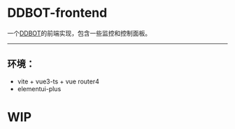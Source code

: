 # DDBOT-frontend

一个[DDBOT](https://github.com/Sora233/DDBOT)的前端实现，包含一些监控和控制面板。

-----

## 环境：

- vite + vue3-ts + vue router4
- elementui-plus

# WIP
